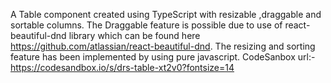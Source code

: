 A Table component created using TypeScript with resizable ,draggable and sortable columns. The Draggable feature is possible due to use of react-beautiful-dnd library which can be found here https://github.com/atlassian/react-beautiful-dnd. The resizing and sorting feature has been implemented by using pure javascript.
CodeSanbox url:-
https://codesandbox.io/s/drs-table-xt2v0?fontsize=14

